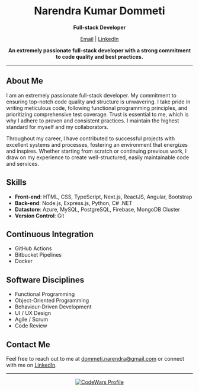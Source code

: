 <h1 align="center">Narendra Kumar Dommeti</h1>

<p align="center">
  <b>Full-stack Developer</b>
</p>

<p align="center">
  <a href="mailto:dommeti.narendra@gmail.com">Email</a> |
  <a href="https://www.linkedin.com/in/narendra28051991/">LinkedIn</a>
</p>

<p align="center">
  <b>An extremely passionate full-stack developer with a strong commitment to code quality and best practices.</b>
</p>

---

## About Me

I am an extremely passionate full-stack developer. My commitment to ensuring top-notch code quality and structure is unwavering. I take pride in writing meticulous code, following functional programming principles, and prioritizing comprehensive test coverage. Trust is essential to me, which is why I adhere to proven and consistent practices. I maintain the highest standard for myself and my collaborators.

Throughout my career, I have contributed to successful projects with excellent systems and processes, fostering an environment that energizes and inspires. Whether starting from scratch or continuing previous work, I draw on my experience to create well-structured, easily maintainable code and services.

## Skills

- **Front-end**: HTML, CSS, TypeScript, Next.js, ReactJS, Angular, Bootstrap
- **Back-end**: Node.js, Express.js, Python, C# .NET
- **Datastore**: Azure, MySQL, PostgreSQL, Firebase, MongoDB Cluster
- **Version Control**: Git

## Continuous Integration

- GitHub Actions
- Bitbucket Pipelines
- Docker

## Software Disciplines

- Functional Programming
- Object-Oriented Programming
- Behaviour-Driven Development
- UI / UX Design
- Agile / Scrum
- Code Review

## Contact Me

Feel free to reach out to me at [dommeti.narendra@gmail.com](mailto:dommeti.narendra@gmail.com) or connect with me on [LinkedIn](https://www.linkedin.com/in/narendra28051991/).

---

<p align="center">
  <a href="https://www.codewars.com/users/narendra28051991">
    <img src="https://img.shields.io/badge/CodeWars-Profile-2ea44f?style=for-the-badge&logo=codewars" alt="CodeWars Profile">
  </a>
</p>
